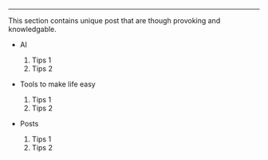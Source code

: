 ----

This section contains unique post that are though provoking and knowledgable.

- AI  
  1. Tips 1
  2. Tips 2
  
- Tools to make life easy
  1. Tips 1
  2. Tips 2

- Posts 
  1. Tips 1
  2. Tips 2